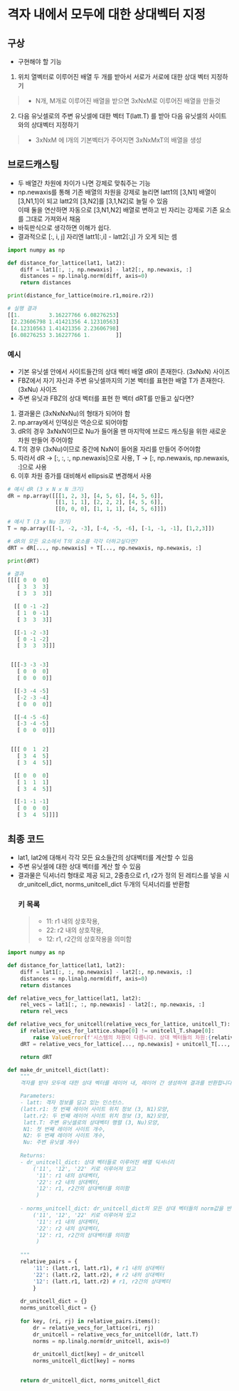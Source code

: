 # 격자 내에서 모두에 대한 상대벡터 지정
## 구상
* 구현해야 할 기능
1. 위치 열벡터로 이루어진 배열 두 개를 받아서 서로가 서로에 대한 상대 벡터 지정하기
> * N개, M개로 이루어진 배열을 받으면 3xNxM로 이루어진 배열을 만들것
2. 다음 유닛셀로의 주변 유닛셀에 대한 벡터 T(latt.T) 를 받아 다음 유닛셀의 사이트와의 상대벡터 지정하기
> * 3xNxM 에 l개의 기본벡터가 주어지면 3xNxMxT의 배열을 생성

## 브로드캐스팅 
* 두 배열간 차원에 차이가 나면 강제로 맞춰주는 기능
* np.newaxis를 통해 기존 배열의 차원을 강제로 늘리면 latt1의 [3,N1] 배열이 [3,N1,1]이 되고 latt2의 [3,N2]를 [3,1,N2]로 늘릴 수 있음  
이때 둘을 연산하면 자동으로 [3,N1,N2] 배열로 변하고 빈 자리는 강제로 기존 요소를 그대로 가져와서 채움
* 바둑판식으로 생각하면 이해가 쉽다.
* 결과적으로 [:, i, j] 자리엔 latt1[:,i] - latt2[:,j] 가 오게 되는 셈

```py
import numpy as np

def distance_for_lattice(lat1, lat2):
    diff = lat1[:, :, np.newaxis] - lat2[:, np.newaxis, :]
    distances = np.linalg.norm(diff, axis=0)
    return distances

print(distance_for_lattice(moire.r1,moire.r2))

# 실행 결과
[[1.         3.16227766 6.08276253]
 [2.23606798 1.41421356 4.12310563]
 [4.12310563 1.41421356 2.23606798]
 [6.08276253 3.16227766 1.        ]]
```
### 예시
* 기본 유닛셀 안에서 사이트들간의 상대 벡터 배열 dR이 존재한다. (3xNxN) 사이즈
* FBZ에서 자기 자신과 주변 유닛셀까지의 기본 벡터를 표현한 배열 T가 존재한다. (3xNu) 사이즈
* 주변 유닛과 FBZ의 상대 벡터를 표현 한 벡터 dRT를 만들고 싶다면? 

1. 결과물은 (3xNxNxNu)의 형태가 되어야 함
2. np.array에서 인덱싱은 역순으로 되어야함
3. dR의 경우 3xNxN이므로 Nu가 들어올 맨 마지막에 브로드 캐스팅을 위한 새로운 차원 만들어 주어야함
4. T의 경우 (3xNu)이므로 중간에 NxN이 들어올 자리를 만들어 주어야함
5. 따라서 dR -> [:, :, :, np.newaxis]으로 사용, T -> [:, np.newaxis, np.newaxis, :]으로 사용
6. 이후 차원 증가를 대비해서 ellipsis로 변경해서 사용

```py
# 예시 dR (3 x N x N 크기)
dR = np.array([[[1, 2, 3], [4, 5, 6], [4, 5, 6]],
               [[1, 1, 1], [2, 2, 2], [4, 5, 6]],
               [[0, 0, 0], [1, 1, 1], [4, 5, 6]]])

# 예시 T (3 x Nu 크기)
T = np.array([[-1, -2, -3], [-4, -5, -6], [-1, -1, -1], [1,2,3]])

# dR의 모든 요소에서 T의 요소를 각각 더하고싶다면?
dRT = dR[..., np.newaxis] + T[..., np.newaxis, np.newaxis, :]

print(dRT)

# 결과
[[[[ 0  0  0]
   [ 3  3  3]
   [ 3  3  3]]

  [[ 0 -1 -2]
   [ 1  0 -1]
   [ 3  3  3]]

  [[-1 -2 -3]
   [ 0 -1 -2]
   [ 3  3  3]]]


 [[[-3 -3 -3]
   [ 0  0  0]
   [ 0  0  0]]

  [[-3 -4 -5]
   [-2 -3 -4]
   [ 0  0  0]]

  [[-4 -5 -6]
   [-3 -4 -5]
   [ 0  0  0]]]


 [[[ 0  1  2]
   [ 3  4  5]
   [ 3  4  5]]

  [[ 0  0  0]
   [ 1  1  1]
   [ 3  4  5]]

  [[-1 -1 -1]
   [ 0  0  0]
   [ 3  4  5]]]]
```

## 최종 코드
* lat1, lat2에 대해서 각각 모든 요소들간의 상대벡터를 계산할 수 있음
* 주변 유닛셀에 대한 상대 벡터를 계산 할 수 있음
* 결과물은 딕셔너리 형태로 제공 되고, 2중층으로 r1, r2가 정의 된 레티스를 넣을 시
  dr_unitcell_dict, norms_unitcell_dict 두개의 딕셔너리를 반환함
  ### 키 목록
  >* 11: r1 내의 상호작용,  
  >* 22: r2 내의 상호작용,  
  >* 12: r1, r2간의 상호작용을 의미함
```py
import numpy as np

def distance_for_lattice(lat1, lat2):
    diff = lat1[:, :, np.newaxis] - lat2[:, np.newaxis, :]
    distances = np.linalg.norm(diff, axis=0)
    return distances

def relative_vecs_for_lattice(lat1, lat2):
    rel_vecs = lat1[:, :, np.newaxis] - lat2[:, np.newaxis, :]
    return rel_vecs

def relative_vecs_for_unitcell(relative_vecs_for_lattice, unitcell_T):
    if relative_vecs_for_lattice.shape[0] != unitcell_T.shape[0]:
        raise ValueError(f'시스템의 차원이 다릅니다. 상대 벡터들의 차원:{relative_vecs_for_lattice.shape[1]}, 유닛셀 기본벡터의 차원: {unitcell_T.shape[1]}')
    dRT = relative_vecs_for_lattice[..., np.newaxis] + unitcell_T[..., np.newaxis, np.newaxis, :]

    return dRT

def make_dr_unitcell_dict(latt):
    """
    격자를 받아 모두에 대한 상대 벡터를 레이어 내, 레이어 간 생성하여 결과를 반환합니다.

    Parameters:
    - latt: 격자 정보를 담고 있는 인스턴스.
    (latt.r1: 첫 번째 레이어 사이트 위치 정보 (3, N1)모양,
     latt.r2: 두 번째 레이어 사이트 위치 정보 (3, N2)모양,
     latt.T: 주변 유닛셀로의 상대벡터 행렬 (3, Nu)모양,
     N1: 첫 번째 레이어 사이트 개수,
     N2: 두 번째 레이어 사이트 개수,
     Nu: 주변 유닛셀 개수)
    
    Returns:
    - dr_unitcell_dict: 상대 벡터들로 이루어진 배열 딕셔너리 
        ('11', '12', '22' 키로 이루어져 있고
         '11': r1 내의 상대벡터,  
         '22': r2 내의 상대벡터,  
         '12': r1, r2간의 상대벡터를 의미함
         )
         
    - norms_unitcell_dict: dr_unitcell_dict의 모든 상대 벡터들의 norm값을 반환
        ('11', '12', '22' 키로 이루어져 있고
         '11': r1 내의 상대벡터,  
         '22': r2 내의 상대벡터,  
         '12': r1, r2간의 상대벡터를 의미함
         )
    
    """
    relative_pairs = {
        '11': (latt.r1, latt.r1), # r1 내의 상대벡터
        '22': (latt.r2, latt.r2), # r2 내의 상대벡터
        '12': (latt.r1, latt.r2) # r1, r2간의 상대벡터
        }
    
    dr_unitcell_dict = {}
    norms_unitcell_dict = {}
    
    for key, (ri, rj) in relative_pairs.items():
        dr = relative_vecs_for_lattice(ri, rj)
        dr_unitcell = relative_vecs_for_unitcell(dr, latt.T)
        norms = np.linalg.norm(dr_unitcell, axis=0)
        
        dr_unitcell_dict[key] = dr_unitcell
        norms_unitcell_dict[key] = norms

        
    return dr_unitcell_dict, norms_unitcell_dict

```
